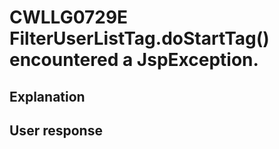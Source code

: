 # CWLLG0729E FilterUserListTag.doStartTag() encountered a JspException.

## Explanation

## User response